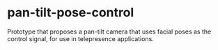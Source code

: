 # pan-tilt-pose-control
Prototype that proposes a pan-tilt camera that uses facial poses as the control signal, for use in telepresence applications.
